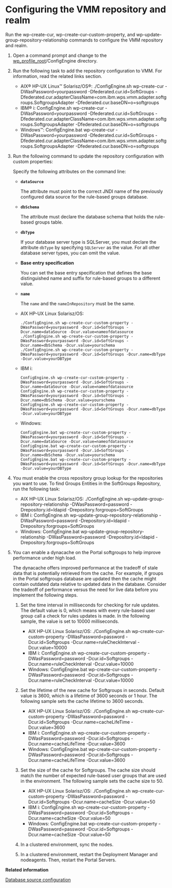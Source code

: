 # Configuring the VMM repository and realm

Run the wp-create-cur, wp-create-cur-custom-property, and wp-update-group-repository-relationship commands to configure the VMM repository and realm.

1.  Open a command prompt and change to the [wp\_profile\_root](../reference/wpsdirstr.md#wp_profile_root)/ConfigEngine directory.

2.  Run the following task to add the repository configuration to VMM. For information, read the related links section.

    -   AIX® HP-UX Linux™ Solarisz/OS®: ./ConfigEngine.sh wp-create-cur -DWasPassword=yourpassword -Dfederated.cur.id=SoftGroups -Dfederated.cur.adapterClassName=com.ibm.wps.vmm.adapter.softgroups.SoftgroupsAdapter -Dfederated.cur.baseDN=o=softgroups
    -   IBM® i: ConfigEngine.sh wp-create-cur -DWasPassword=yourpassword -Dfederated.cur.id=SoftGroups -Dfederated.cur.adapterClassName=com.ibm.wps.vmm.adapter.softgroups.SoftgroupsAdapter -Dfederated.cur.baseDN=o=softgroups
    -   Windows™: ConfigEngine.bat wp-create-cur -DWasPassword=yourpassword -Dfederated.cur.id=SoftGroups -Dfederated.cur.adapterClassName=com.ibm.wps.vmm.adapter.softgroups.SoftgroupsAdapter -Dfederated.cur.baseDN=o=softgroups
3.  Run the following command to update the repository configuration with custom properties:

    Specify the following attributes on the command line:

    -   **`dataSource`**

        The attribute must point to the correct JNDI name of the previously configured data source for the rule-based groups database.

    -   **`dbSchema`**

        The attribute must declare the database schema that holds the rule-based groups table.

    -   **`dbType`**

        If your database server type is SQLServer, you must declare the attribute `dbType` by specifying `SQLServer` as the value. For all other database server types, you can omit the value.

    -   **Base entry specification**

        You can set the base entry specification that defines the base distinguished name and suffix for rule-based groups to a different value.

    -   **`name`**

        The `name` and the `nameInRepository` must be the same.

    -   AIX HP-UX Linux Solarisz/OS:

        ```
        ./ConfigEngine.sh wp-create-cur-custom-property -DWasPassword=yourpassword -Dcur.id=SoftGroups -Dcur.name=dataSource -Dcur.value=nameofdatasource
        ./ConfigEngine.sh wp-create-cur-custom-property -DWasPassword=yourpassword -Dcur.id=SoftGroups -Dcur.name=dbSchema -Dcur.value=yourschema
        ./ConfigEngine.sh wp-create-cur-custom-property -DWasPassword=yourpassword -Dcur.id=SoftGroups -Dcur.name=dbType -Dcur.value=yourDBType
        ```

    -   IBM i:

        ```
        ConfigEngine.sh wp-create-cur-custom-property -DWasPassword=yourpassword -Dcur.id=SoftGroups -Dcur.name=dataSource -Dcur.value=nameofdatasource
        ConfigEngine.sh wp-create-cur-custom-property -DWasPassword=yourpassword -Dcur.id=SoftGroups -Dcur.name=dbSchema -Dcur.value=yourschema
        ConfigEngine.sh wp-create-cur-custom-property -DWasPassword=yourpassword -Dcur.id=SoftGroups -Dcur.name=dbType -Dcur.value=yourDBType
        ```

    -   Windows:

        ```
        ConfigEngine.bat wp-create-cur-custom-property -DWasPassword=yourpassword -Dcur.id=SoftGroups -Dcur.name=dataSource -Dcur.value=nameofdatasource
        ConfigEngine.bat wp-create-cur-custom-property -DWasPassword=yourpassword -Dcur.id=SoftGroups -Dcur.name=dbSchema -Dcur.value=yourschema
        ConfigEngine.bat wp-create-cur-custom-property -DWasPassword=yourpassword -Dcur.id=SoftGroups -Dcur.name=dbType -Dcur.value=yourDBType
        ```

4.  You must enable the cross repository group lookup for the repositories you want to use. To find Groups Entities in the SoftGroups Repository, run the following task:

    -   AIX HP-UX Linux Solarisz/OS: ./ConfigEngine.sh wp-update-group-repository-relationship -DWasPassword=password -Drepository.id=ldapid -Drepository.forgroups=SoftGroups
    -   IBM i: ConfigEngine.sh wp-update-group-repository-relationship -DWasPassword=password -Drepository.id=ldapid -Drepository.forgroups=SoftGroups
    -   Windows: ConfigEngine.bat wp-update-group-repository-relationship -DWasPassword=password -Drepository.id=ldapid -Drepository.forgroups=SoftGroups
5.  You can enable a dynacache on the Portal softgroups to help improve performance under high load.

    The dynacache offers improved performance at the tradeoff of stale data that is potentially retrieved from the cache. For example, if groups in the Portal softgroups database are updated then the cache might contain outdated data relative to updated data in the database. Consider the tradeoff of performance versus the need for live data before you implement the following steps.

    1.  Set the time interval in milliseconds for checking for rule updates. The default value is 0, which means with every rule-based user group call a check for rules updates is made. In the following sample, the value is set to 10000 milliseconds.

        -   AIX HP-UX Linux Solarisz/OS: ./ConfigEngine.sh wp-create-cur-custom-property -DWasPassword=password -Dcur.id=Softgroups -Dcur.name=ruleCheckInterval -Dcur.value=10000
        -   IBM i: ConfigEngine.sh wp-create-cur-custom-property -DWasPassword=password -Dcur.id=Softgroups -Dcur.name=ruleCheckInterval -Dcur.value=10000
        -   Windows: ConfigEngine.bat wp-create-cur-custom-property -DWasPassword=password -Dcur.id=Softgroups -Dcur.name=ruleCheckInterval -Dcur.value=10000
    2.  Set the lifetime of the new cache for Softgroups in seconds. Default value is 3600, which is a lifetime of 3600 seconds or 1 hour. The following sample sets the cache lifetime to 3600 seconds.

        -   AIX HP-UX Linux Solarisz/OS: ./ConfigEngine.sh wp-create-cur-custom-property -DWasPassword=password -Dcur.id=Softgroups -Dcur.name=cacheLifeTime -Dcur.value=3600
        -   IBM i: ConfigEngine.sh wp-create-cur-custom-property -DWasPassword=password -Dcur.id=Softgroups -Dcur.name=cacheLifeTime -Dcur.value=3600
        -   Windows: ConfigEngine.bat wp-create-cur-custom-property -DWasPassword=password -Dcur.id=Softgroups -Dcur.name=cacheLifeTime -Dcur.value=3600
    3.  Set the size of the cache for Softgroups. The cache size should match the number of expected rule-based user groups that are used in the environment. The following sample sets the cache size to 50.

        -   AIX HP-UX Linux Solarisz/OS: ./ConfigEngine.sh wp-create-cur-custom-property -DWasPassword=password -Dcur.id=Softgroups -Dcur.name=cacheSize -Dcur.value=50
        -   IBM i: ConfigEngine.sh wp-create-cur-custom-property -DWasPassword=password -Dcur.id=Softgroups -Dcur.name=cacheSize -Dcur.value=50
        -   Windows: ConfigEngine.bat wp-create-cur-custom-property -DWasPassword=password -Dcur.id=Softgroups -Dcur.name=cacheSize -Dcur.value=50
    4.  In a clustered environment, sync the nodes.

    5.  In a clustered environment, restart the Deployment Manager and nodeagents. Then, restart the Portal Servers.



**Related information**  


[Database source configuration](../admin-system/rbug_dsrc_cfg.md)

